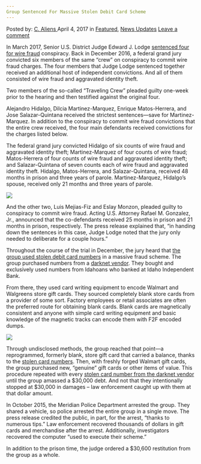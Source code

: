 ```yaml
---
Group Sentenced For Massive Stolen Debit Card Scheme
---
```

<article class="post-listing post-18987 post type-post status-publish format-standard has-post-thumbnail hentry category-deepdot-news category-news-updates tag-card tag-debit tag-group tag-massive tag-scheme tag-sentenced tag-stolen">
    <div class="post-inner">
        <span>Posted by: <a href="https://www.deepdotweb.com/author/caliens/" title="">C. Aliens </a></span>
    <span>April 4, 2017</span>
    <span>in <a href="https://www.deepdotweb.com/category/deepdot-news/" rel="category tag">Featured</a>, <a href="https://www.deepdotweb.com/category/news-updates/" rel="category tag">News Updates</a></span>
    <span><a href="https://www.deepdotweb.com/2017/04/04/group-sentenced-massive-stolen-debit-card-scheme/#respond">Leave a comment</a></span>
    </p>
    <div class="clear"></div>
    <div class="entry">
    <p>In March 2017, Senior U.S. District Judge Edward J. Lodge <a href="https://www.justice.gov/usao-id/pr/traveling-crew-sentenced-using-stolen-debit-card-numbers-local-bank">sentenced four for wire fraud</a> conspiracy. Back in December 2016, a federal grand jury convicted six members of the same “crew” on conspiracy to commit wire fraud charges. The four members that Judge Lodge sentenced together received an additional host of independent convictions. And all of them consisted of wire fraud and aggravated identity theft.</p>
    <p>Two members of the so-called “Traveling Crew” pleaded guilty one-week prior to the hearing and then testified against the original four.</p>
    <p>Alejandro Hidalgo, Dilcia Martinez-Marquez, Enrique Matos-Herrera, and Jose Salazar-Quintana received the strictest sentences—save for Martinez-Marquez. In addition to the conspiracy to commit wire fraud convictions that the entire crew received, the four main defendants received convictions for the charges listed below.</p>
    <p>The federal grand jury convicted Hidalgo of six counts of wire fraud and aggravated identity theft; Martinez-Marquez of four counts of wire fraud; Matos-Herrera of four counts of wire fraud and aggravated identity theft; and Salazar-Quintana of seven counts each of wire fraud and aggravated identity theft. Hidalgo, Matos-Herrera, and Salazar-Quintana, received 48 months in prison and three years of parole. Martinez-Marquez, Hidalgo&#8217;s spouse, received only 21 months and three years of parole.</p>
    <p><img class="wp-image-18996 aligncenter" src="https://www.deepdotweb.com/wp-content/uploads/2017/04/word-image.png" srcset="https://www.deepdotweb.com/wp-content/uploads/2017/04/word-image.png 1090w, https://www.deepdotweb.com/wp-content/uploads/2017/04/word-image-300x191.png 300w, https://www.deepdotweb.com/wp-content/uploads/2017/04/word-image-1024x651.png 1024w" sizes="(max-width: 1090px) 100vw, 1090px"/></p>
    <p>And the other two, Luis Mejias-Fiz and Eslay Monzon, pleaded guilty to conspiracy to commit wire fraud. Acting U.S. Attorney Rafael M. Gonzalez, Jr., announced that the co-defendants received 25 months in prison and 21 months in prison, respectively. The press release explained that, “in handing down the sentences in this case, Judge Lodge noted that the jury only needed to deliberate for a couple hours.”</p>
    <p>Throughout the course of the trial in December, the jury heard that <a href="https://www.justice.gov/usao-id/pr/boise-federal-jury-convicts-texas-residents-retail-fraud-scheme">the group used stolen debit card numbers</a> in a massive fraud scheme. The group purchased numbers from a <a href="https://www.deepdotweb.com/tag/darknet/">darknet vendor</a>. They bought and exclusively used numbers from Idahoans who banked at Idaho Independent Bank.</p>
    <p>From there, they used card writing equipment to encode Walmart and Walgreens store gift cards. They sourced completely blank store cards from a provider of some sort. Factory employees or retail associates are often the preferred route for obtaining blank cards. Blank cards are magnetically consistent and anyone with simple card writing equipment and basic knowledge of the magnetic tracks can encode them with F2F encoded dumps.</p>
    <p><img class="wp-image-18997 aligncenter" src="https://www.deepdotweb.com/wp-content/uploads/2017/04/word-image-1.png" srcset="https://www.deepdotweb.com/wp-content/uploads/2017/04/word-image-1.png 786w, https://www.deepdotweb.com/wp-content/uploads/2017/04/word-image-1-300x177.png 300w" sizes="(max-width: 786px) 100vw, 786px"/></p>
    <p>Through undisclosed methods, the group reached that point—a reprogrammed, formerly blank, store gift card that carried a balance, thanks to the <a href="https://www.deepdotweb.com/tag/fraud/">stolen card numbers</a>. Then, with freshly forged Walmart gift cards, the group purchased new, “genuine” gift cards or other items of value. This procedure repeated with every <a href="https://www.deepdotweb.com/marketplace-directory/categories/top-markets/">stolen card number from the darknet vendor</a> until the group amassed a $30,000 debt. And not that they intentionally stopped at $30,000 in damages – law enforcement caught up with them at that dollar amount.</p>
    <p>In October 2015, the Meridian Police Department arrested the group. They shared a vehicle, so police arrested the entire group in a single move. The press release credited the public, in part, for the arrest, “thanks to numerous tips.” Law enforcement recovered thousands of dollars in gift cards and merchandise after the arrest. Additionally, investigators recovered the computer “used to execute their scheme.”</p>
    <p>In addition to the prison time, the judge ordered a $30,600 restitution from the group as a whole.</p>
    </div>
    <span style="display:none"><a href="https://www.deepdotweb.com/tag/card/" rel="tag">card</a> <a href="https://www.deepdotweb.com/tag/debit/" rel="tag">debit</a> <a href="https://www.deepdotweb.com/tag/group/" rel="tag">group</a> <a href="https://www.deepdotweb.com/tag/massive/" rel="tag">massive</a> <a href="https://www.deepdotweb.com/tag/scheme/" rel="tag">scheme</a> <a href="https://www.deepdotweb.com/tag/sentenced/" rel="tag">sentenced</a> <a href="https://www.deepdotweb.com/tag/stolen/" rel="tag">stolen</a></span> <span style="display:none" class="updated">2017-04-04</span>
    <div style="display:none" class="vcard author" itemprop="author" itemscope itemtype="http://schema.org/Person"><strong class="fn" itemprop="name"><a href="https://www.deepdotweb.com/author/caliens/" title="Posts by C. Aliens" rel="author">C. Aliens</a></strong></div>
    </div>
</article>

